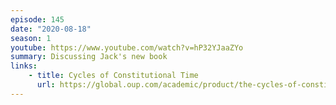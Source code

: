 ```yaml
---
episode: 145
date: "2020-08-18"
season: 1
youtube: https://www.youtube.com/watch?v=hP32YJaaZYo
summary: Discussing Jack's new book
links:
    - title: Cycles of Constitutional Time
      url: https://global.oup.com/academic/product/the-cycles-of-constitutional-time-9780197530993
---
```

